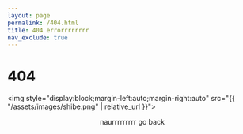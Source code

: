 ```yaml
---
layout: page
permalink: /404.html
title: 404 errorrrrrrrr
nav_exclude: true
---
```


# 404

<img style="display:block;margin-left:auto;margin-right:auto" src="{{ "/assets/images/shibe.png" | relative_url }}">

<div style="text-align:center;">
naurrrrrrrrr go back
</div>